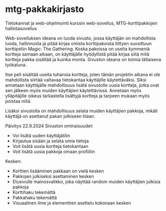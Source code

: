 # mtg-pakkakirjasto
Tietokannat ja web-ohjelmointi kurssin web-sovellus, MTG-korttipakkojen hallintasovellus

Web-sovelluksen ideana on luoda sivusto, jossa käyttäjän on mahdollista luoda, hallinnoida ja pitää kirjaa omista korttipakoista liittyen suosittuun korttipeliin Magic: The Gathering.
Koska pakoissa on useita kymmeniä kortteja samaan aikaan, on käyttäjälle hyödyllistä pitää kirjaa siitä mitä kortteja pakka sisältää ja kuinka monta. Sivuston ideana on toimia
tällaisena työkaluna.

Itse peli sisältää useita tuhansia kortteja, joten tämän projektin aikana ei ole mahdollista siirtää valtavaa tietokantaa käyttäjille käytettäväksi. Siksi annetaan käyttäjälle 
mahdollisuus lisätä sivustolle uusia kortteja, jotka ovat sen jälkeen myös muiden käyttäjien käytettävissä. Annetaan myös ylläpitäjille oikeus tarkastella lisättyjä kortteja ja
tarpeen mukaan myös poistaa niitä. 

Lisäksi sivustolla on mahdollisuus selata muiden käyttäjien pakkoja, mikäli käyttäjä on asettanut pakan julkiseen tilaan.


Päivitys 22.9.2024
Sivuston ominaisuudet:
- Voi lisätä uuden käyttäjätilin
- Kirjautua sisään ja selata omia tietoja
- Voit lisätä uusia kortteja tietokantaan
- Voit lisätä uusia pakkoja omaan profiiliin

Kesken:
- Korttien lisääminen pakkaan on vielä kesken
- Pakkojen julkiseksi asettaminen kesken
- Etusivulle mainosvalikko, joka näyttää random muiden käyttäjien julkisia pakkoja
- Korttihaku tekemättä
- Pakkahaku tekemättä
- Visuaalinen ilme ja elementtien asettelu kokonaan kesken
